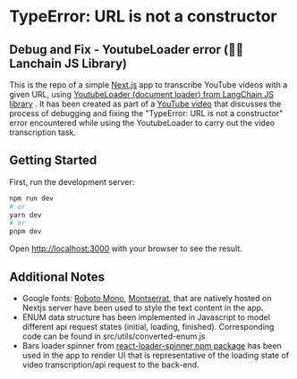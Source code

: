 # TypeError: URL is not a constructor
## Debug and Fix - YoutubeLoader error (🦜️🔗 Lanchain JS Library)

This is the repo of a simple [Next.js](https://nextjs.org/) app to transcribe YouTube videos with a given URL, using [YoutubeLoader (document loader) from LangChain JS library](https://js.langchain.com/docs/modules/data_connection/document_loaders/integrations/web_loaders/youtube) . It has been created as part of a [YouTube video](https://youtu.be/oxJ7PYmx6V4) that discusses the process of debugging and fixing the "TypeError: URL is not a constructor" error encountered while using the YoutubeLoader to carry out the video transcription task. 

## Getting Started

First, run the development server:

```bash
npm run dev
# or
yarn dev
# or
pnpm dev
```

Open [http://localhost:3000](http://localhost:3000) with your browser to see the result.

## Additional Notes

- Google fonts: [Roboto Mono](https://fonts.google.com/specimen/Roboto+Mono?query=roboto+mono), [Montserrat](https://fonts.google.com/specimen/Montserrat?query=montserrat), that are natively hosted on Nextjs server have been used to style
the text content in the app.
- ENUM data structure has been implemented in Javascript to model different api request states (initial, loading, finished). Corresponding code can be found in src/utils/converted-enum.js
- Bars loader spinner from [react-loader-spinner npm package]() has been used in the app to render UI that is representative of the loading state of video transcription/api request to the back-end.

